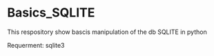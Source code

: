 # Basics_SQLITE
This respository show  bascis manipulation of the db SQLITE in python 

Requerment: sqlite3 

